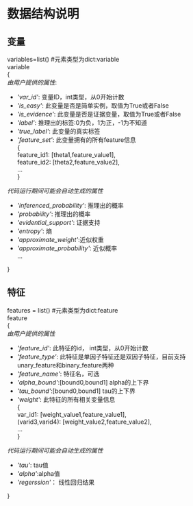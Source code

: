 # 数据结构说明     
## 变量

variables=list()   #元素类型为dict:variable                                           
variable                      
{                        
  *由用户提供的属性*:                              
*    *'var_id'*:     变量ID，int类型，从0开始计数                
*    *'is_easy'*:    此变量是否是简单实例，取值为True或者False                  
*    *'is_evidence'*:  此变量是否是证据变量，取值为True或者False  
*    *'label'*:  推理出的标签:0为负，1为正，-1为不知道             
*    *'true_label'*:  此变量的真实标签                                 
*    *'feature_set'*:    此变量拥有的所有feature信息                  
    {      
      feature_id1: [theta1,feature_value1],                  
      feature_id2: [theta2,feature_value2],                     
      ...                      
    }   

  *代码运行期间可能会自动生成的属性*        
*    *'inferenced_probability'*: 推理出的概率
*    *'probability'*:   推理出的概率           
*    *'evidential_support'*: 证据支持
*    *'entropy'*: 熵
*    *'approximate_weight'*:近似权重
*    *'approximate_probability'*: 近似概率     
  ...              
            
}

## 特征    

features  = list()      #元素类型为dict:feature         
feature             
{                     
  *由用户提供的属性*
*    *'feature_id'*: 此特征的id， int类型，从0开始计数       
*    *'feature_type'*: 此特征是单因子特征还是双因子特征，目前支持unary_feature和binary_feature两种            
*    *'feature_name'*: 特征名，可选 
*    *'alpha_bound'*:[bound0,bound1] alpha的上下界  
*    *'tau_bound'*:[bound0,bound1] tau的上下界                        
*    *'weight'*:  此特征的所有相关变量信息                                                                 
    {            
      var_id1:        [weight_value1,feature_value1],                         
     (varid3,varid4): [weight_value2,feature_value2],                               
      ...                
    }    

*代码运行期间可能会自动生成的属性*
*    *'tau'*: tau值
*    *'alpha'*:alpha值
*    *'regerssion'*： 线性回归结果               
            
}

